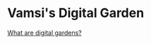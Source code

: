 # Vamsi's Digital Garden

[What are digital gardens?](https://www.google.com/search?q=What+are+Digital+Gardens%3F)